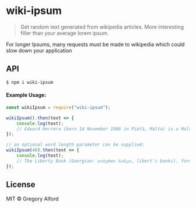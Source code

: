 # wiki-ipsum

> Get random text generated from wikipedia articles. More interesting filler than your average lorem ipsum.

For longer Ipsums, many requests must be made to wikipedia which could slow down your application

## API

```
$ npm i wiki-ipsum
```

#### Example Usage:

```js
const wikiIpsum = require("wiki-ipsum");

wikiIpsum().then(text => {
	console.log(text);
	// Edward Herrera (born 14 November 1986 in Pietà, Malta) is a Maltese footballer. He currently plays for the Maltese Premier League side Birkirkara, where he plays mainly as a wing back. He also works as a teacher at De La Salle College, where he teaches pure mathematics.Policy monitoring comprises a range of activities describing and analyzing the development and implementation of policies, identifying potential gaps in the process, outlining areas for improvement, and holding policy implementers accountable for their activities
});

// an optional word length parameter can be supplied:
wikiIpsum(40).then(text => {
	console.log(text);
	// The Liberty Bank (Georgian: ლიბერთი ბანკი, libert'i banki), formerly the People's Bank of Georgia (Georgian: საქართველოს სახალხო ბანკი, sak'art'velos sakhalkho banki) is private bank in Georgia, the seventh largest in the country by total assets with 3.4% market share. It has the largest network of branches in Georgia.
});
```

## License

MIT © Gregory Alford
